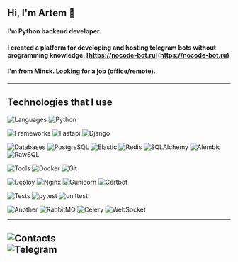 ## Hi, I'm Artem 👋
#### I'm Python backend developer.
#### I created a platform for developing and hosting telegram bots without programming knowledge. [https://nocode-bot.ru](https://nocode-bot.ru)
#### I'm from Minsk. Looking for a job (office/remote).

---

## Technologies that I use
![Languages]
![Python]

![Frameworks]
![Fastapi]
![Django]

![Databases]
![PostgreSQL]
![Elastic]
![Redis]
![SQLAlchemy]
![Alembic]
![RawSQL]

![Tools]
![Docker]
![Git]

![Deploy]
![Nginx]
![Gunicorn]
![Certbot]

![Tests]
![pytest]
![unittest]

![Another]
![RabbitMQ]
![Celery]
![WebSocket]

---

![Contacts] <br/>
<a href="https://t.me/artemvol1998">
  <img align="left" alt="Telegram" src="https://img.shields.io/badge/telegram-000000?style=for-the-badge&logo=telegram&logoColor=blue" />
</a> <br/>
---



[Languages]: https://img.shields.io/static/v1?label=&message=Languages:&color=555&style=flat-square
[Python]: https://img.shields.io/badge/python-000000?style=for-the-badge&logo=python&logoColor=blue

[Frameworks]: https://img.shields.io/static/v1?label=&message=Frameworks:&color=555&style=flat-square
[FastAPI]: https://img.shields.io/badge/fastapi-000000?style=for-the-badge&logo=fastapi&logoColor=green
[Django]: https://img.shields.io/badge/django-000000?style=for-the-badge&logo=django&logoColor=white

[Databases]: https://img.shields.io/static/v1?label=&message=Databases:&color=555&style=flat-square
[PostgreSQL]: https://img.shields.io/badge/postgresql-000000?style=for-the-badge&logo=postgresql&logoColor=blue
[Elastic]: https://img.shields.io/badge/elasticsearch-black?style=for-the-badge&logo=elasticsearch&logoColor=white
[Redis]: https://img.shields.io/badge/redis-000000?style=for-the-badge&logo=redis&logoColor=red
[SQLALchemy]: https://img.shields.io/badge/SQLAlchemy-000000?style=for-the-badge&logo=sqlalchemy&logoColor=red
[Alembic]: https://img.shields.io/badge/Alembic-000000?style=for-the-badge&logo=alembic&logoColor=blue
[RawSQL]: https://img.shields.io/badge/Raw_SQL-000000?style=for-the-badge&logo=sql&logoColor=blue

[Deploy]: https://img.shields.io/static/v1?label=&message=Deploy:&color=555&style=flat-square
[Nginx]: https://img.shields.io/badge/nginx-000000?style=for-the-badge&logo=nginx&logoColor=green
[Gunicorn]: https://img.shields.io/badge/gunicorn-000000?style=for-the-badge&logo=gunicorn&logoColor=green
[Certbot]: https://img.shields.io/badge/certbot-000000?style=for-the-badge&logo=certbot&logoColor=green

[Tools]: https://img.shields.io/static/v1?label=&message=Tools:&color=555&style=flat-square
[Docker]: https://img.shields.io/badge/docker-000000?style=for-the-badge&logo=docker&logoColor=blue
[Git]: https://img.shields.io/badge/git-000000?style=for-the-badge&logo=git&logoColor=red
[WebSocket]: https://img.shields.io/badge/websocket-000000?style=for-the-badge&logo=websocket&logoColor=red

[Tests]: https://img.shields.io/static/v1?label=&message=Tests:&color=555&style=flat-square
[pytest]: https://img.shields.io/badge/pytest-000000?style=for-the-badge&logo=pytest&logoColor=orange
[unittest]: https://img.shields.io/badge/unittest-000000?style=for-the-badge&logo=unittest&logoColor=green

[Another]: https://img.shields.io/static/v1?label=&message=Another:&color=555&style=flat-square
[RabbitMQ]: https://img.shields.io/badge/rabbitmq-000000?style=for-the-badge&logo=rabbitmq&logoColor=orange
[Celery]: https://img.shields.io/badge/celery-000000?style=for-the-badge&logo=celery&logoColor=green


[Contacts]: https://img.shields.io/static/v1?label=&message=Contacts:&color=555&style=flat-square

